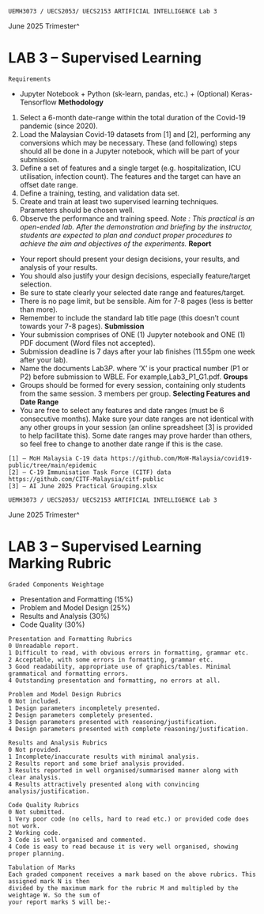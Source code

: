 ```
UEMH3073 / UECS2053/ UECS2153 ARTIFICIAL INTELLIGENCE Lab 3
```

June 2025 Trimester^

# LAB 3 – Supervised Learning

```
Requirements
```

- Jupyter Notebook + Python (sk-learn, pandas, etc.) + (Optional) Keras-Tensorflow
  **Methodology**

1. Select a 6-month date-range within the total duration of the Covid-19 pandemic (since 2020).
2. Load the Malaysian Covid-19 datasets from [1] and [2], performing any conversions which may
   be necessary. These (and following) steps should all be done in a Jupyter notebook, which will be
   part of your submission.
3. Define a set of features and a single target (e.g. hospitalization, ICU utilisation, infection
   count). The features and the target can have an offset date range.
4. Define a training, testing, and validation data set.
5. Create and train at least two supervised learning techniques. Parameters should be chosen well.
6. Observe the performance and training speed.
   _Note : This practical is an open-ended lab. After the demonstration and briefing by the instructor, students
   are expected to plan and conduct proper procedures to achieve the aim and objectives of the experiments._
   **Report**

- Your report should present your design decisions, your results, and analysis of your results.
- You should also justify your design decisions, especially feature/target selection.
- Be sure to state clearly your selected date range and features/target.
- There is no page limit, but be sensible. Aim for 7-8 pages (less is better than more).
- Remember to include the standard lab title page (this doesn’t count towards your 7-8 pages).
  **Submission**
- Your submission comprises of ONE (1) Jupyter notebook and ONE (1) PDF document (Word
  files not accepted).
- Submission deadline is 7 days after your lab finishes (11.55pm one week after your lab).
- Name the documents Lab3*P<X>*<Group Number>.<file extension> where ‘X’ is your
  practical number (P1 or P2) before submission to WBLE. For example,Lab3_P1_G1.pdf.
  **Groups**
- Groups should be formed for every session, containing only students from the same session. 3
  members per group.
  **Selecting Features and Date Range**
- You are free to select any features and date ranges (must be 6 consecutive months). Make sure
  your date ranges are not identical with any other groups in your session (an online spreadsheet
  [3] is provided to help facilitate this). Some date ranges may prove harder than others, so feel
  free to change to another date range if this is the case.

```
[1] – MoH Malaysia C-19 data https://github.com/MoH-Malaysia/covid19-public/tree/main/epidemic
[2] – C-19 Immunisation Task Force (CITF) data https://github.com/CITF-Malaysia/citf-public
[3] – AI June 2025 Practical Grouping.xlsx
```

```
UEMH3073 / UECS2053/ UECS2153 ARTIFICIAL INTELLIGENCE Lab 3
```

June 2025 Trimester^

# LAB 3 – Supervised Learning Marking Rubric

```
Graded Components Weightage
```

- Presentation and Formatting (15%)
- Problem and Model Design (25%)
- Results and Analysis (30%)
- Code Quality (30%)

```
Presentation and Formatting Rubrics
0 Unreadable report.
1 Difficult to read, with obvious errors in formatting, grammar etc.
2 Acceptable, with some errors in formatting, grammar etc.
3 Good readability, appropriate use of graphics/tables. Minimal grammatical and formatting errors.
4 Outstanding presentation and formatting, no errors at all.
```

```
Problem and Model Design Rubrics
0 Not included.
1 Design parameters incompletely presented.
2 Design parameters completely presented.
3 Design parameters presented with reasoning/justification.
4 Design parameters presented with complete reasoning/justification.
```

```
Results and Analysis Rubrics
0 Not provided.
1 Incomplete/inaccurate results with minimal analysis.
2 Results report and some brief analysis provided.
3 Results reported in well organised/summarised manner along with clear analysis.
4 Results attractively presented along with convincing analysis/justification.
```

```
Code Quality Rubrics
0 Not submitted.
1 Very poor code (no cells, hard to read etc.) or provided code does not work.
2 Working code.
3 Code is well organised and commented.
4 Code is easy to read because it is very well organised, showing proper planning.
```

```
Tabulation of Marks
Each graded component receives a mark based on the above rubrics. This assigned mark N is then
divided by the maximum mark for the rubric M and multipled by the weightage W. So the sum of
your report marks S will be:-
```
